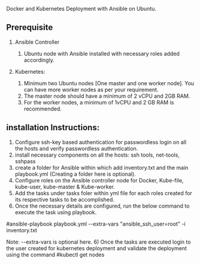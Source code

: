 Docker and Kubernetes Deployment with Ansible on Ubuntu.

## Prerequisite
1) Ansible Controller 
    1) Ubuntu node with Ansible installed with necessary roles added accordingly.

2) Kubernetes:
    1) Minimum two Ubuntu nodes [One master and one worker node]. You can have more worker nodes as per your requirement.
    2) The master node should have a minimum of 2 vCPU and 2GB RAM.
    3) For the worker nodes, a minimum of 1vCPU and 2 GB RAM is recommended.

## installation Instructions:

1) Configure ssh-key based authentication for passwordless login on all the hosts and verify passwordless authentication.
2) install necessary components on all the hosts: ssh tools, net-tools, sshpass
3) create a folder for Ansible within which add inventory.txt and the main playbook.yml (Creating a folder here is optional).
3) Configure roles on the Ansible controller node for Docker, Kube-file, kube-user, kube-master & Kube-worker.
4) Add the tasks under tasks foler within yml file for each roles created for its respective tasks to be accomplished.
5) Once the necessary details are configured, run the below command to execute the task using playbook.

#ansible-playbook playbook.yml --extra-vars "ansible_ssh_user=root" -i inventory.txt

Note: --extra-vars is optional here.
6) Once the tasks are executed login to the user created for kubernetes deployment and validate the deployment using the command #kubectl get nodes 
